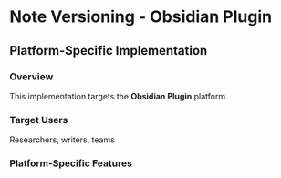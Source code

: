 # Note Versioning - Obsidian Plugin

## Platform-Specific Implementation

### Overview
This implementation targets the **Obsidian Plugin** platform.

### Target Users
Researchers, writers, teams

### Platform-Specific Features
